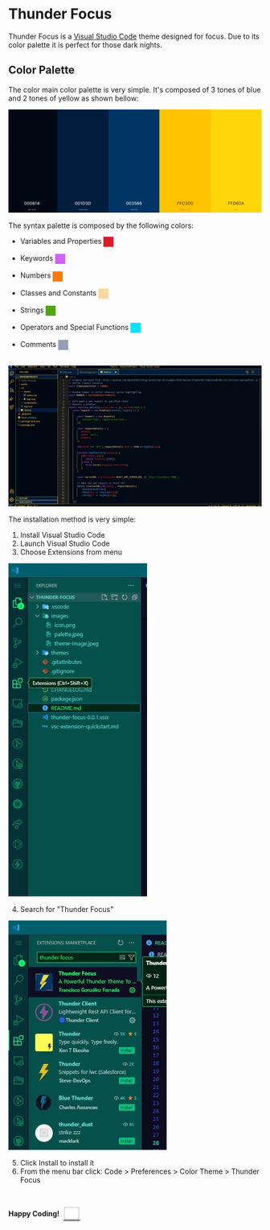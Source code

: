 # Thunder Focus

Thunder Focus is a [Visual Studio Code](https://code.visualstudio.com) theme designed for focus. Due to its color palette it is perfect for those dark nights.

## Color Palette

The color main color palette is very simple. It's composed of 3 tones of blue and 2 tones of yellow as shown bellow:

<img src="https://raw.githubusercontent.com/REPTaiLE/Thunder-Focus/main/thunder-focus/images/theme-palette.jpeg">

<br />

The syntax palette is composed by the following colors:

* Variables and Properties <img align="center" src="https://raw.githubusercontent.com/REPTaiLE/Thunder-Focus/main/thunder-focus/images/red.png" width="20px" height="20px" alt="Color Red">

* Keywords <img align="center" src="https://raw.githubusercontent.com/REPTaiLE/Thunder-Focus/main/thunder-focus/images/violet.png" width="20px" height="20px" alt="Color Violet">

* Numbers <img align="center" src="https://raw.githubusercontent.com/REPTaiLE/Thunder-Focus/main/thunder-focus/images/orange.png" width="20px" height="20px" alt="Color Orange">

* Classes and Constants <img align="center" src="https://raw.githubusercontent.com/REPTaiLE/Thunder-Focus/main/thunder-focus/images/creme.png" width="20px" height="20px" alt="Color Creme">

* Strings <img align="center" src="https://raw.githubusercontent.com/REPTaiLE/Thunder-Focus/main/thunder-focus/images/green.png" width="20px" height="20px" alt="Color Green">

* Operators and Special Functions <img align="center" src="https://raw.githubusercontent.com/REPTaiLE/Thunder-Focus/main/thunder-focus/images/sky-blue.png" width="20px" height="20px" alt="Color Sky Blue">

* Comments <img align="center" src="https://raw.githubusercontent.com/REPTaiLE/Thunder-Focus/main/thunder-focus/images/grey.png" width="20px" height="20px" alt="Color Grey">

<br />

<img src="https://raw.githubusercontent.com/REPTaiLE/Thunder-Focus/main/thunder-focus/images/theme-image.jpeg">

<br />

The installation method is very simple:

1. Install Visual Studio Code
2. Launch Visual Studio Code
3. Choose Extensions from menu

<img src="https://raw.githubusercontent.com/REPTaiLE/Thunder-Focus/main/thunder-focus/images/extensions.jpeg">

4. Search for "Thunder Focus"

<img src="https://raw.githubusercontent.com/REPTaiLE/Thunder-Focus/main/thunder-focus/images/marketplace.jpeg">

5. Click Install to install it
6. From the menu bar click: Code > Preferences > Color Theme > Thunder Focus

<br />

**Happy Coding!** <img src="https://raw.githubusercontent.com/REPTaiLE/Thunder-Focus/main/thunder-focus/images/white-laptop.png" alt="White Laptop" width="40px" height="30px" align="center">
